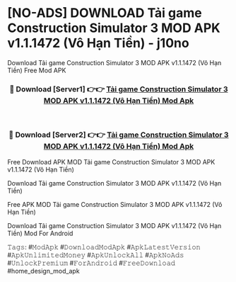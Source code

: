 # [NO-ADS] DOWNLOAD Tải game Construction Simulator 3 MOD APK v1.1.1472 (Vô Hạn Tiền) - j10no
Download Tải game Construction Simulator 3 MOD APK v1.1.1472 (Vô Hạn Tiền) Free Mod APK

<div align="center">
<h3>🔴 Download [Server1] 👉👉 <a href="https://apk-comot.site?title=Tải_game_Construction_Simulator_3_MOD_APK_v1.1.1472_(Vô_Hạn_Tiền)">Tải game Construction Simulator 3 MOD APK v1.1.1472 (Vô Hạn Tiền) Mod Apk</a></h3><br>

<h3>🔴 Download [Server2] 👉👉 <a href="https://apk-comot.site?title=Tải_game_Construction_Simulator_3_MOD_APK_v1.1.1472_(Vô_Hạn_Tiền)">Tải game Construction Simulator 3 MOD APK v1.1.1472 (Vô Hạn Tiền) Mod Apk</a></h3>
</div>


Free Download APK MOD Tải game Construction Simulator 3 MOD APK v1.1.1472 (Vô Hạn Tiền)

Download Tải game Construction Simulator 3 MOD APK v1.1.1472 (Vô Hạn Tiền) 

Free APK MOD Tải game Construction Simulator 3 MOD APK v1.1.1472 (Vô Hạn Tiền) 

Download Tải game Construction Simulator 3 MOD APK v1.1.1472 (Vô Hạn Tiền) Mod For Android

𝚃𝚊𝚐𝚜: #𝙼𝚘𝚍𝙰𝚙𝚔 #𝙳𝚘𝚠𝚗𝚕𝚘𝚊𝚍𝙼𝚘𝚍𝙰𝚙𝚔 #𝙰𝚙𝚔𝙻𝚊𝚝𝚎𝚜𝚝𝚅𝚎𝚛𝚜𝚒𝚘𝚗 #𝙰𝚙𝚔𝚄𝚗𝚕𝚒𝚖𝚒𝚝𝚎𝚍𝙼𝚘𝚗𝚎𝚢 #𝙰𝚙𝚔𝚄𝚗𝚕𝚘𝚌𝚔𝙰𝚕𝚕 #𝙰𝚙𝚔𝙽𝚘𝙰𝚍𝚜 #𝚄𝚗𝚕𝚘𝚌𝚔𝙿𝚛𝚎𝚖𝚒𝚞𝚖 #𝙵𝚘𝚛𝙰𝚗𝚍𝚛𝚘𝚒𝚍 #𝙵𝚛𝚎𝚎𝙳𝚘𝚠𝚗𝚕𝚘𝚊𝚍 #home_design_mod_apk